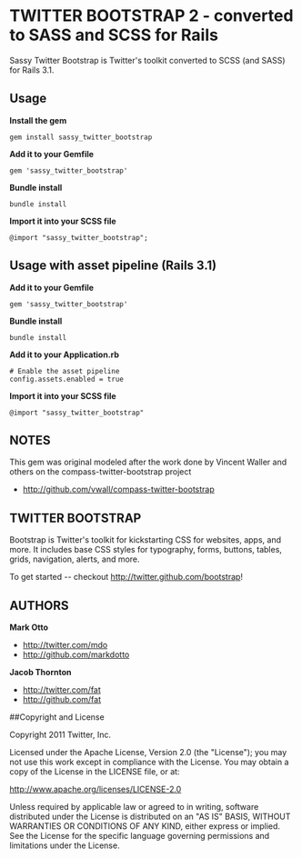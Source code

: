 # TWITTER BOOTSTRAP 2 - converted to SASS and SCSS for Rails

Sassy Twitter Bootstrap is Twitter's toolkit converted to SCSS (and SASS) for Rails 3.1.

## Usage

**Install the gem**

    gem install sassy_twitter_bootstrap

**Add it to your Gemfile**

    gem 'sassy_twitter_bootstrap'

**Bundle install**

    bundle install

**Import it into your SCSS file**

    @import "sassy_twitter_bootstrap";

## Usage with asset pipeline (Rails 3.1)

**Add it to your Gemfile**

    gem 'sassy_twitter_bootstrap'

**Bundle install**

    bundle install

**Add it to your Application.rb**
        
    # Enable the asset pipeline
    config.assets.enabled = true

**Import it into your SCSS file**

    @import "sassy_twitter_bootstrap"


## NOTES

This gem was original modeled after the work done by Vincent Waller and others on the compass-twitter-bootstrap project

+ http://github.com/vwall/compass-twitter-bootstrap



## TWITTER BOOTSTRAP

Bootstrap is Twitter's toolkit for kickstarting CSS for websites, apps, and more. It includes base CSS styles for typography, forms, buttons, tables, grids, navigation, alerts, and more.

To get started -- checkout http://twitter.github.com/bootstrap!

## AUTHORS

**Mark Otto**

+ http://twitter.com/mdo
+ http://github.com/markdotto

**Jacob Thornton**

+ http://twitter.com/fat
+ http://github.com/fat


##Copyright and License

Copyright 2011 Twitter, Inc.

Licensed under the Apache License, Version 2.0 (the "License");
you may not use this work except in compliance with the License.
You may obtain a copy of the License in the LICENSE file, or at:

   http://www.apache.org/licenses/LICENSE-2.0

Unless required by applicable law or agreed to in writing, software
distributed under the License is distributed on an "AS IS" BASIS,
WITHOUT WARRANTIES OR CONDITIONS OF ANY KIND, either express or implied.
See the License for the specific language governing permissions and
limitations under the License.
